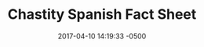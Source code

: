 ---
layout: item
category: item
id: "#0095"
loc: "095000"
title: "Chastity Spanish Fact Sheet"
permalink: /chastity-spanish-fact-sheet/
store: true

date: 2017-04-10 14:19:33 -0500

front-pic: chastity-spanish-fact-sheet-front.jpg
social-pic: chastity-spanish-fact-sheet-social.jpg
pdf: chastity-spanish-fact-sheet.pdf

issues: Abstinence
type: Fact Sheet
target-age: Teens, Young Adults, Adults
target-audience: College Students, Counselors, High School Students, Latino Community, Youth Group
language: Spanish

comment: true
share: true
no-description: true
---